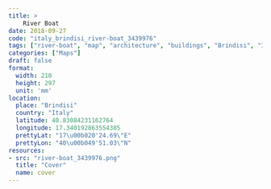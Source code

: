```yaml
---
title: > 
    River Boat
date: 2018-09-27
code: "italy_brindisi_river-boat_3439976"
tags: ["river-boat", "map", "architecture", "buildings", "Brindisi", "Italy"]
categories: ["Maps"]
draft: false
format:
  width: 210
  height: 297
  unit: 'mm'
location:
  place: "Brindisi"
  country: "Italy"
  latitude: 40.83084231162764
  longitude: 17.340192863554385
  prettyLat: "17\u00b020'24.69\"E"
  prettyLon: "40\u00b049'51.03\"N"
resources:
- src: "river-boat_3439976.png"
  title: "Cover"
  name: cover
---
```

